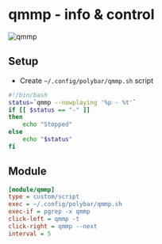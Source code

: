 # qmmp - info & control
![qmmp](http://i.imgur.com/KBfpCYT.png)

## Setup
* Create `~/.config/polybar/qmmp.sh` script
```bash
#!/bin/bash
status=`qmmp --nowplaying '%p - %t'`
if [[ $status == "-" ]]
then
    echo "Stopped"
else
    echo "$status"
fi
```

## Module

```ini
[module/qmmp]
type = custom/script
exec = ~/.config/polybar/qmmp.sh
exec-if = pgrep -x qmmp
click-left = qmmp -t
click-right = qmmp --next
interval = 5
```

